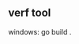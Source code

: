 ## verf tool

<!-- ```console
GOOS=windows GOARCH=amd64 go build  -o /Users/user/Documents/FishRTP_VERF/FishRTP_VERF_Win.exe
GOOS=darwin GOARCH=amd64 go build  -o /Users/user/Documents/FishRTP_VERF/FishRTP_VERF_AMD
``` -->
windows: go build .